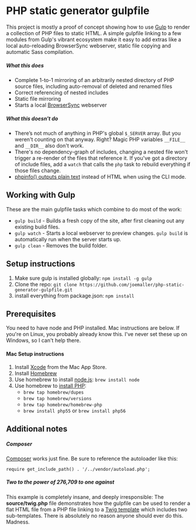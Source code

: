 # PHP static generator gulpfile

This project is mostly a proof of concept showing how to use [Gulp][] to render a collection of PHP files to static HTML. A simple gulpfile linking to a few modules from Gulp's vibrant ecosystem make it easy to add extras like a local auto-reloading BrowserSync webserver, static file copying and automatic Sass compilation.

##### What this does
- Complete 1-to-1 mirroring of an arbitrarily nested directory of PHP source files, including auto-removal of deleted and renamed files
- Correct referencing of nested includes
- Static file mirroring
- Starts a local [BrowserSync][] webserver

##### What this doesn't do
- There’s not much of anything in PHP's global `$_SERVER` array. But you weren't counting on that anyway. Right? Magic PHP variables `__FILE__` and `__DIR__` also don't work.
- There's no dependency-graph of includes, changing a nested file won't trigger a re-render of the files that reference it. If you've got a directory of include files, add a `watch` that calls the `php` task to rebuild everything if those files change.
- [phpinfo() outputs plain text][phpinfo] instead of HTML when using the CLI mode.


## Working with Gulp

These are the main gulpfile tasks which combine to do most of the work:

* `gulp build` - Builds a fresh copy of the site, after first cleaning out any existing build files.
* `gulp watch` - Starts a local webserver to preview changes. `gulp build` is automatically run when the server starts up.
* `gulp clean` - Removes the build folder.


## Setup instructions

1. Make sure gulp is installed globally: `npm install -g gulp`
2. Clone the repo:
    `git clone https://github.com/joemaller/php-static-generator-gulpfile.git`
3. install everything from package.json: `npm install`


## Prerequisites
You need to have node and PHP installed. Mac instructions are below. If you're on Linux, you probably already know this. I've never set these up on Windows, so I can't help there.

#### Mac Setup instructions

1. Install [Xcode][] from the Mac App Store. 
2. Install [Homebrew][]
3. Use homebrew to install [node.js][]: `brew install node`
4. Use homebrew to [install PHP][]:
    * `brew tap homebrew/dupes`
    * `brew tap homebrew/versions`
    * `brew tap homebrew/homebrew-php`
    * `brew install php55` or `brew install php56`


## Additional notes

##### Composer
[Composer][] works just fine. Be sure to reference the autoloader like this:

    require get_include_path() . '/../vendor/autoload.php';

##### Two to the power of 276,709 to one against

This example is completely insane, and deeply irresponsible: The **source/twig.php** file demonstrates how the gulpfile can be used to render a flat HTML file from a PHP file linking to a [Twig template][twig] which includes two sub-templates. There is absolutely no reason anyone should ever do this. Madness.

[xcode]: https://itunes.apple.com/us/app/xcode/id497799835?mt=12
[homebrew]: http://brew.sh/
[node.js]: http://nodejs.org/
[install PHP]: https://github.com/Homebrew/homebrew-php#installation
[gulp]: http://gulpjs.com/
[twig]: http://twig.sensiolabs.org/
[phpinfo]: http://php.net/manual/en/function.phpinfo.php#refsect1-function.phpinfo-notes
[composer]: http://getcomposer.org
[browsersync]: http://www.browsersync.io

